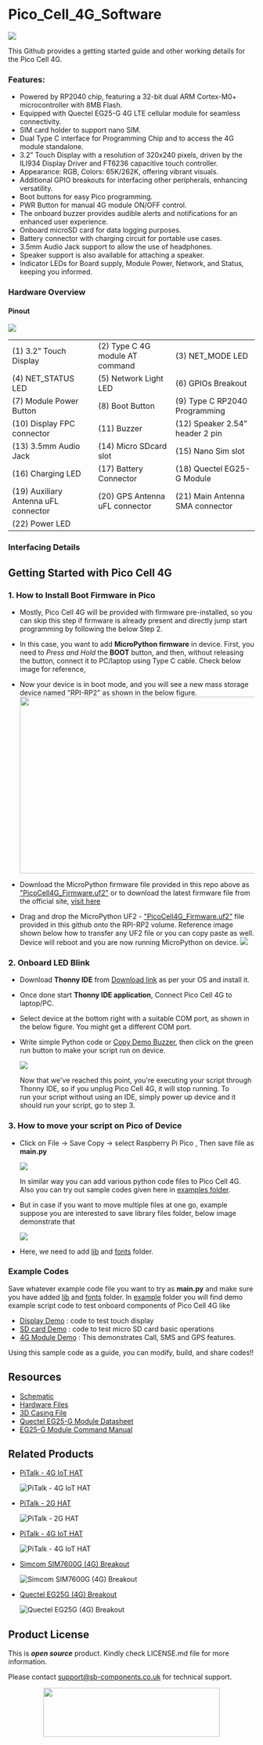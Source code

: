 # Pico_Cell_4G_Software

<img src= "https://github.com/sbcshop/Pico_Cell_4G_Software/blob/main/images/picocellshopbanner.png" />

This Github provides a getting started guide and other working details for the Pico Cell 4G.


### Features:
- Powered by RP2040 chip, featuring a 32-bit dual ARM Cortex-M0+ microcontroller with 8MB Flash.
- Equipped with Quectel EG25-G 4G LTE cellular module for seamless connectivity.
- SIM card holder to support nano SIM.
- Dual Type C interface for Programming Chip and to access the 4G module standalone.
- 3.2” Touch Display with a resolution of 320x240 pixels, driven by the ILI934 Display Driver and FT6236 capacitive touch controller.
- Appearance: RGB, Colors: 65K/262K, offering vibrant visuals.
- Additional GPIO breakouts for interfacing other peripherals, enhancing versatility.
- Boot buttons for easy Pico programming.
- PWR Button for manual 4G module ON/OFF control.
- The onboard buzzer provides audible alerts and notifications for an enhanced user experience.
- Onboard microSD card for data logging purposes.
- Battery connector with charging circuit for portable use cases.
- 3.5mm Audio Jack support to allow the use of headphones.
- Speaker support is also available for attaching a speaker.
- Indicator LEDs for Board supply, Module Power, Network, and Status, keeping you informed.

### Hardware Overview
#### Pinout

<img src= "https://github.com/sbcshop/Pico_Cell_4G_Software/blob/main/images/pinoutpicocell4g.png" />

|									                   |									                |								                |
|------------------------------------|----------------------------------|-------------------------------|
|(1) 3.2” Touch Display				       |(2) Type C 4G module AT command	  |(3) NET_MODE LED				        |
|(4) NET_STATUS LED					         |(5) Network Light LED				      |(6) GPIOs Breakout				      |
|(7) Module Power Button			       |(8) Boot Button					          |(9) Type C RP2040 Programming	|
|(10) Display FPC connector			     |(11) Buzzer						            |(12) Speaker 2.54” header 2 pin|	
|(13) 3.5mm Audio Jack				       |(14) Micro SDcard slot			      |(15) Nano Sim slot				      |
|(16) Charging LED					         |(17) Battery Connector			      |(18) Quectel EG25-G Module		  |
|(19) Auxiliary Antenna uFL connector|(20) GPS Antenna uFL connector	  |(21) Main Antenna SMA connector|
|(22) Power LED						           |									                |								                |

### Interfacing Details


## Getting Started with Pico Cell 4G 
### 1. How to Install Boot Firmware in Pico

- Mostly, Pico Cell 4G will be provided with firmware pre-installed, so you can skip this step if firmware is already present and directly jump start programming by following the below Step 2.
- In this case, you want to add **MicroPython firmware** in device. First, you need to *Press and Hold* the **BOOT** button, and then, without releasing the button, connect it to PC/laptop using Type C cable. Check below image for reference,

- Now your device is in boot mode, and you will see a new mass storage device named "RPI-RP2" as shown in the below figure.
  <img src= "https://github.com/sbcshop/PiCoder-Software/blob/main/images/RPI_folder.jpg" width="720" height="360"/>

- Download the MicroPython firmware file provided in this repo above as ["PicoCell4G_Firmware.uf2"](https://github.com/sbcshop/Pico_Cell_4G_Software/blob/main/picocell4g_firmware.uf2)
or to download the latest firmware file from the official site, [visit here](https://micropython.org/download/RPI_PICO/)     
     
- Drag and drop the MicroPython UF2 - ["PicoCell4G_Firmware.uf2"](https://github.com/sbcshop/Pico_Cell_4G_Software/blob/main/picocell4g_firmware.uf2) file provided in this github onto the RPI-RP2 volume. Reference image shown below how to transfer any UF2 file or you can copy paste as well. Device will reboot and you are now running MicroPython on device. 
  <img src= "https://github.com/sbcshop/PiCoder-Software/blob/main/images/firmware_installation.gif" />

### 2. Onboard LED Blink 
   - Download **Thonny IDE** from [Download link](https://thonny.org/) as per your OS and install it.
   - Once done start **Thonny IDE application**, Connect Pico Cell 4G to laptop/PC.
   - Select device at the bottom right with a suitable COM port, as shown in the below figure. You might get a different COM port.
   - Write simple Python code or [Copy Demo Buzzer](https://github.com/sbcshop/Pico_Cell_4G_Software/blob/main/examples/Demo_Buzzer.py), then click on the green run button to make your script run on device. 
     
      <img src= "https://github.com/sbcshop/Pico_Cell_4G_Software/blob/main/images/boardSelect_thonny.jpg" />
     
     Now that we've reached this point, you're executing your script through Thonny IDE, so if you unplug Pico Cell 4G, it will stop running. To run your script without using an IDE, simply power up device and it should run your script, go to step 3.

### 3. How to move your script on Pico of Device
   - Click on File -> Save Copy -> select Raspberry Pi Pico , Then save file as **main.py**
     
      <img src="https://github.com/sbcshop/3.2_Touchsy_Pico_W_Resistive_Software/blob/main/images/transfer_script_pico.gif" />
   
      In similar way you can add various python code files to Pico Cell 4G. Also you can try out sample codes given here in [examples folder](https://github.com/sbcshop/Pico_Cell_4G_Software/tree/main/examples). 
   
   - But in case if you want to move multiple files at one go, example suppose you are interested to save library files folder, below image demonstrate that
     
      <img src="https://github.com/sbcshop/3.2_Touchsy_Pico_W_Capacitive_Software/blob/main/images/multiple_file_transfer.gif" />
   - Here, we need to add [lib](https://github.com/sbcshop/Pico_Cell_4G_Software/tree/main/examples/lib) and [fonts](https://github.com/sbcshop/Pico_Cell_4G_Software/tree/main/examples/fonts) folder.
  
### Example Codes
   Save whatever example code file you want to try as **main.py** and make sure you have added [lib](https://github.com/sbcshop/Pico_Cell_4G_Software/tree/main/examples/lib) and [fonts](https://github.com/sbcshop/Pico_Cell_4G_Software/tree/main/examples/fonts) folder.
   In [example](https://github.com/sbcshop/Pico_Cell_4G_Software/tree/main/examples) folder you will find demo example script code to test onboard components of Pico Cell 4G like 
   - [Display Demo](https://github.com/sbcshop/Pico_Cell_4G_Software/blob/main/examples/Demo_Display_Touch.py) : code to test touch display
   - [SD card Demo](https://github.com/sbcshop/Pico_Cell_4G_Software/blob/main/examples/Demo_SDcard.py) : code to test micro SD card basic operations
   - [4G Module Demo](https://github.com/sbcshop/Pico_Cell_4G_Software/blob/main/examples/Demo_Call_SMS_GPS.py) : This demonstrates Call, SMS and GPS features.
   
   Using this sample code as a guide, you can modify, build, and share codes!! 


## Resources
  * [Schematic](https://github.com/sbcshop/Pico_Cell_4G_Hardware/blob/main/Design%20Data/SCH%20PICO%20CELL.pdf)
  * [Hardware Files](https://github.com/sbcshop/Pico_Cell_4G_Hardware)
  * [3D Casing File](https://github.com/sbcshop/Pico_Cell_4G_Hardware/blob/main/Mechanical%20Data/3D%20Case%20Step%20Files.zip)
  * [Quectel EG25-G Module Datasheet](https://github.com/sbcshop/Pico_Cell_4G_Software/blob/main/documents/Quectel%20EG25-G%204G%20module%20datasheet.pdf)
  * [EG25-G Module Command Manual](https://github.com/sbcshop/Pico_Cell_4G_Software/blob/main/documents/Quectel_EC2xEG2xEG9xEM05_Series_QCFG_AT_Commands_Manual_V1.0.pdf)

## Related Products  
  * [PiTalk - 4G IoT HAT](https://shop.sb-components.co.uk/products/pitalk-4g-iot-hat-1?_pos=4&_sid=815794148&_ss=r)

    ![PiTalk - 4G IoT HAT](https://shop.sb-components.co.uk/cdn/shop/products/06_2664295e-045b-48c3-bb02-f45ae2d7b4ea.png?v=1677660393&width=300)
    
  * [PiTalk - 2G HAT](https://shop.sb-components.co.uk/products/pitalk-2g-hat?_pos=2&_sid=815794148&_ss=r)

    ![PiTalk - 2G HAT](https://shop.sb-components.co.uk/cdn/shop/products/05_d481ca52-c552-4972-b4b6-d7199af0a3fc.png?v=1674819241&width=300)
    
  * [PiTalk - 4G IoT HAT](https://shop.sb-components.co.uk/products/pitalk-4g-iot-hat-1?_pos=4&_sid=815794148&_ss=r)

    ![PiTalk - 4G IoT HAT](https://shop.sb-components.co.uk/cdn/shop/products/06_2664295e-045b-48c3-bb02-f45ae2d7b4ea.png?v=1677660393&width=300)

  * [Simcom SIM7600G (4G) Breakout](https://shop.sb-components.co.uk/products/simcom-4g-module-breakout?_pos=1&_sid=5a6b2df96&_ss=r)

    ![Simcom SIM7600G (4G) Breakout](https://shop.sb-components.co.uk/cdn/shop/files/2SIMCOM.png?v=1713788098&width=300)

  * [Quectel EG25G (4G) Breakout](https://shop.sb-components.co.uk/products/quectel-4g-module-breakout?_pos=2&_sid=5a6b2df96&_ss=r)

    ![Quectel EG25G (4G) Breakout](https://shop.sb-components.co.uk/cdn/shop/files/2quectel.png?v=1713789371&width=300)

       
## Product License

This is ***open source*** product. Kindly check LICENSE.md file for more information.

Please contact support@sb-components.co.uk for technical support.
<p align="center">
  <img width="360" height="100" src="https://cdn.shopify.com/s/files/1/1217/2104/files/Logo_sb_component_3.png?v=1666086771&width=300">
</p>
